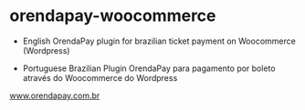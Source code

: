 # orendapay-woocommerce
- English
OrendaPay plugin for brazilian ticket payment on Woocommerce (Wordpress)

- Portuguese Brazilian
Plugin OrendaPay para pagamento por boleto através do Woocommerce do Wordpress

www.orendapay.com.br

